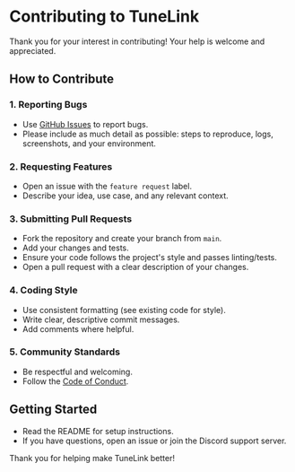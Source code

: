 # Contributing to TuneLink

Thank you for your interest in contributing! Your help is welcome and appreciated.

## How to Contribute

### 1. Reporting Bugs
- Use [GitHub Issues](https://github.com/Ryuzii/TuneLink/issues) to report bugs.
- Please include as much detail as possible: steps to reproduce, logs, screenshots, and your environment.

### 2. Requesting Features
- Open an issue with the `feature request` label.
- Describe your idea, use case, and any relevant context.

### 3. Submitting Pull Requests
- Fork the repository and create your branch from `main`.
- Add your changes and tests.
- Ensure your code follows the project's style and passes linting/tests.
- Open a pull request with a clear description of your changes.

### 4. Coding Style
- Use consistent formatting (see existing code for style).
- Write clear, descriptive commit messages.
- Add comments where helpful.

### 5. Community Standards
- Be respectful and welcoming.
- Follow the [Code of Conduct](./CODE_OF_CONDUCT.md).

## Getting Started
- Read the README for setup instructions.
- If you have questions, open an issue or join the Discord support server.

Thank you for helping make TuneLink better! 